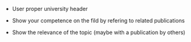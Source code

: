 - User proper university header

- Show your competence on the fild by refering to related publications
- Show the relevance of the topic (maybe with a publication by others)

